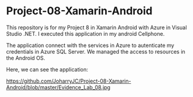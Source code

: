# Project-08-Xamarin-Android

This repository is for my Project 8 in Xamarin Android with Azure in Visual Studio .NET. I executed this application in my android Cellphone.

The application connect with the services in Azure to autenticate my credentials in Azure SQL Server. We managed the access to resources in the Android OS. 

Here, we can see the application:

https://github.com/JoharryJC/Project-08-Xamarin-Android/blob/master/Evidence_Lab_08.jpg
